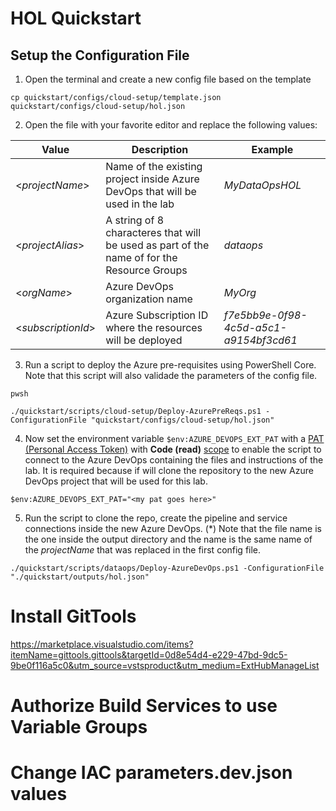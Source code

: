 # HOL Quickstart

## Setup the Configuration File

1. Open the terminal and create a new config file based on the template

```
cp quickstart/configs/cloud-setup/template.json quickstart/configs/cloud-setup/hol.json

```
2. Open the file with your favorite editor and replace the following values:

|Value|Description|Example|
|-----|-----------|-------|
|<_projectName_>|Name of the existing project inside Azure DevOps that will be used in the lab|_MyDataOpsHOL_|
|<_projectAlias_>|A string of 8 characteres that will be used as part of the name of for the Resource Groups|_dataops_|
|<_orgName_>|Azure DevOps organization name|_MyOrg_|
|<_subscriptionId_>|Azure Subscription ID where the resources will be deployed|_f7e5bb9e-0f98-4c5d-a5c1-a9154bf3cd61_|

3. Run a script to deploy the Azure pre-requisites using PowerShell Core. Note that this script will also validade the parameters of the config file.

```
pwsh

./quickstart/scripts/cloud-setup/Deploy-AzurePreReqs.ps1 -ConfigurationFile "quickstart/configs/cloud-setup/hol.json"

```

4. Now set the environment variable ```$env:AZURE_DEVOPS_EXT_PAT``` with a [PAT (Personal Access Token)](https://docs.microsoft.com/en-us/azure/devops/organizations/accounts/use-personal-access-tokens-to-authenticate?view=azure-devops&tabs=preview-page) with **Code (read)** [scope](https://docs.microsoft.com/en-us/azure/devops/integrate/get-started/authentication/oauth?view=azure-devops#scopes) to enable the script to connect to the Azure DevOps containing the files and instructions of the lab. It is required because if will clone the repository to the new Azure DevOps project that will be used for this lab.

```
$env:AZURE_DEVOPS_EXT_PAT="<my pat goes here>"
```

5. Run the script to clone the repo, create the pipeline and service connections inside the new Azure DevOps. (*) Note that the file name is the one inside the output directory and the name is the same name of the _projectName_ that was replaced in the first config file.

```
./quickstart/scripts/dataops/Deploy-AzureDevOps.ps1 -ConfigurationFile "./quickstart/outputs/hol.json" 

```

# Install GitTools

https://marketplace.visualstudio.com/items?itemName=gittools.gittools&targetId=0d8e54d4-e229-47bd-9dc5-9be0f116a5c0&utm_source=vstsproduct&utm_medium=ExtHubManageList

# Authorize Build Services to use Variable Groups

# Change IAC parameters.dev.json values